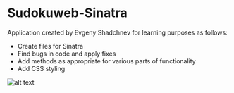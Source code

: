 Sudokuweb-Sinatra
=======================

Application created by Evgeny Shadchnev for learning purposes as follows:
* Create files for Sinatra
* Find bugs in code and apply fixes
* Add methods as appropriate for various parts of functionality
* Add CSS styling

![alt text](https://s3.amazonaws.com/Github-14/Sudoku.png "Sudoku Web Screenshot")




